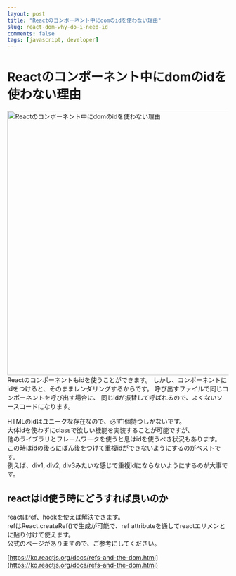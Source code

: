 ```yaml
---
layout: post
title: "Reactのコンポーネント中にdomのidを使わない理由"
slug: react-dom-why-do-i-need-id
comments: false
tags: [javascript, developer]
---
```

# Reactのコンポーネント中にdomのidを使わない理由
<img src="https://drive.google.com/uc?export=view&id=1u7BSBIt1dMa6djlVbF-VmF72fTZ1X3TL" alt="Reactのコンポーネント中にdomのidを使わない理由" width="600">
Reactのコンポーネントもidを使うことができます。  
しかし、コンポーネントにidをつけると、そのままレンダリングするからです。  
呼び出すファイルで同じコンポーネントを呼び出す場合に、  
同じidが振替して呼ばれるので、よくないソースコードになります。  
  
  
  
<script async src="https://pagead2.googlesyndication.com/pagead/js/adsbygoogle.js?client=ca-pub-7886659064712565"
     crossorigin="anonymous"></script>
<!-- 디스플레이 광고 -->
<ins class="adsbygoogle"
     style="display:block"
     data-ad-client="ca-pub-7886659064712565"
     data-ad-slot="1939383573"
     data-ad-format="auto"
     data-full-width-responsive="true"></ins>
<script>
     (adsbygoogle = window.adsbygoogle || []).push({});
</script>
    
HTMLのidはユニークな存在なので、必ず1個持つしかないです。  
大体idを使わずにclassで欲しい機能を実装することが可能ですが、  
他のライブラリとフレームワークを使うと息はidを使うべき状況もあります。  
この時はidの後ろにばん後をつけて重複idができないようにするのがベストです。  
例えば、div1, div2, div3みたいな感じで重複idにならないようにするのが大事です。  
<script async src="https://pagead2.googlesyndication.com/pagead/js/adsbygoogle.js?client=ca-pub-7886659064712565"
     crossorigin="anonymous"></script>
<!-- 디스플레이 광고 -->
<ins class="adsbygoogle"
     style="display:block"
     data-ad-client="ca-pub-7886659064712565"
     data-ad-slot="1939383573"
     data-ad-format="auto"
     data-full-width-responsive="true"></ins>
<script>
     (adsbygoogle = window.adsbygoogle || []).push({});
</script>
  
  
## reactはid使う時にどうすれば良いのか
reactはref、hookを使えば解決できます。  
refはReact.createRef()で生成が可能で、ref attributeを通してreactエリメンとに貼り付けて使えます。  
公式のページがありますので、ご参考にしてください。  
  
[https://ko.reactjs.org/docs/refs-and-the-dom.html](https://ko.reactjs.org/docs/refs-and-the-dom.html)  